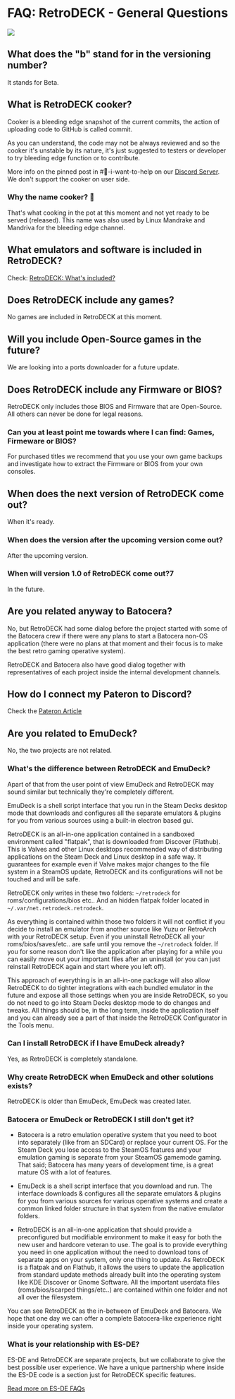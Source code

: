 # FAQ: RetroDECK - General Questions

<img src="../../wiki_icons/retrodeck/rd_icon_circle_192x192.png">

## What does the "b" stand for in the versioning number?

It stands for Beta.

## What is RetroDECK cooker?

Cooker is a bleeding edge snapshot of the current commits, the action of uploading code to GitHub is called commit.

As you can understand, the code may not be always reviewed and so the cooker it's unstable by its nature, it's just suggested to testers or developer to try bleeding edge function or to contribute.

More info on the pinned post in #💙-i-want-to-help on our [Discord Server](https://discord.gg/WDc5C9YWMx).
We don't support the cooker on user side.

### Why the name cooker? 🍲
That's what cooking in the pot at this moment and not yet ready to be served (released). This name was also used by Linux Mandrake and Mandriva for the bleeding edge channel.

## What emulators and software is included in RetroDECK?
Check: [RetroDECK: What's included?](../wiki_about/what-is-included.md)

## Does RetroDECK include any games?

No games are included in RetroDECK at this moment.

## Will you include Open-Source games in the future?

We are looking into a ports downloader for a future update.

## Does RetroDECK include any Firmware or BIOS?

RetroDECK only includes those BIOS and Firmware that are Open-Source. All others can never be done for legal reasons.

### Can you at least point me towards where I can find: Games, Firmeware or BIOS?

For purchased titles we recommend that you use your own game backups and investigate how to extract the Firmware or BIOS from your own consoles.

## When does the next version of RetroDECK come out?

When it's ready.

### When does the version after the upcoming version come out?

After the upcoming version.

### When will version 1.0 of RetroDECK come out?7

In the future.

## Are you related anyway to Batocera?

No, but RetroDECK had some dialog before the project started with some of the Batocera crew if there were any plans to start a Batocera non-OS application (there were no plans at that moment and their focus is to make the best retro gaming operative system).

RetroDECK and Batocera also have good dialog together with representatives of each project inside the internal development channels.

## How do I connect my Pateron to Discord?

Check the [Pateron Article](https://support.patreon.com/hc/en-us/articles/212052266-Getting-Discord-access)

## Are you related to EmuDeck?

No, the two projects are not related.

### What's the difference between RetroDECK and EmuDeck?

Apart of that from the user point of view EmuDeck and RetroDECK may sound similar but technically they're completely different.

EmuDeck is a shell script interface that you run in the Steam Decks desktop mode that downloads and configures all the separate emulators & plugins for you from various sources using a built-in electron based gui.

RetroDECK is an all-in-one application contained in a sandboxed environment called "flatpak", that is downloaded from Discover (Flathub). This is Valves and other Linux desktops recommended way of distributing applications on the Steam Deck and Linux desktop in a safe way. It guarantees for example even if Valve makes major changes to the file system in a SteamOS update, RetroDECK and its configurations will not be touched and will be safe.

RetroDECK only writes in these two folders: `~/retrodeck` for roms/configurations/bios etc.. And an hidden flatpak folder located in `~/.var/net.retrodeck.retrodeck`.

As everything is contained within those two folders it will not conflict if you decide to install an emulator from another source like Yuzu or RetroArch with your RetroDECK setup. Even if you uninstall RetroDECK all your roms/bios/saves/etc.. are safe until you remove the `~/retrodeck` folder. If you for some reason don't like the application after playing for a while you can easily move out your important files after an uninstall (or you can just reinstall RetroDECK again and start where you left off).

This approach of everything is in an all-in-one package will also allow RetroDECK to do tighter integrations with each bundled emulator in the future and expose all those settings when you are inside RetroDECK, so you do not need to go into Steam Decks desktop mode to do changes and tweaks. All things should be, in the long term, inside the application itself and you can already see a part of that inside the RetroDECK Configurator in the Tools menu.


### Can I install RetroDECK if I have EmuDeck already?

Yes, as RetroDECK is completely standalone.

### Why create RetroDECK when EmuDeck and other solutions exists?

RetroDECK is older than EmuDeck, EmuDeck was created later.

### Batocera or EmuDeck or RetroDECK I still don't get it?

- Batocera is a retro emulation operative system that you need to boot into separately (like from an SDCard) or replace your current OS.  For the Steam Deck you lose access to the SteamOS features and your emulation gaming is separate from your SteamOS gamemode gaming. That said; Batocera has many years of development time, is a great mature OS with a lot of features.

- EmuDeck is a shell script interface that you download and run. The interface downloads & configures all the separate emulators & plugins for you from various sources for various operative systems and create a common linked folder structure in that system from the native emulator folders.

- RetroDECK is an all-in-one application that should provide a preconfigured but modifiable environment to make it easy for both the new user and hardcore veteran to use.  The goal is to provide everything you need in one application without the need to download tons of separate apps on your system, only one thing to update. As RetroDECK is a flatpak and on Flathub, it allows the users to update the application from standard update methods already built into the operating system like KDE Discover or Gnome Software.  All the important userdata files (roms/bios/scarped things/etc..) are contained within one folder and not all over the filesystem.

You can see RetroDECK as the in-between of EmuDeck and Batocera. We hope that one day we can offer a complete Batocera-like experience right inside your operating system.

### What is your relationship with ES-DE?

ES-DE and RetroDECK are separate projects, but we collaborate to give the best possible user experience.
We have a unique partnership where inside the ES-DE code is a section just for RetroDECK specific features.

[Read more on ES-DE FAQs](https://gitlab.com/es-de/emulationstation-de/-/blob/master/FAQ.md#what-is-the-relationship-between-es-de-and-retrodeck)
